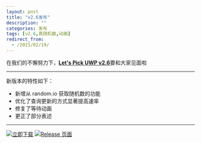 ```yaml
---
layout: post
title: "v2.6发布"
description: ""
categories: 发布
tags: [v2.6,真随机数,动画]
redirect_from:
  - /2021/02/19/
---
```


在我们的不懈努力下，[**Let's Pick UWP v2.6**](https://img.shields.io/badge/Let's%20Pick%20UWP-2.6-orange)要和大家见面啦

---

新版本的特性如下：
- 新增从 random.io 获取随机数的功能
- 优化了查询更新的方式显著提高速率
- 修复了等待动画
- 更正了部分表述

---

[![立即下载](https://img.shields.io/badge/立即下载-NOW-E1FFFF.svg?logo=data:image/png;base64,iVBORw0KGgoAAAANSUhEUgAAABQAAAAXCAYAAAALHW+jAAAAvElEQVQ4je2U0Q3CMAxEL4gBGIEV2KAjdISO0E1gg47CCF2BDcoGjw8SVLUmNlKR+OAkK4l1ebITJQlQQGMeT54xBYHFlDzjLkL7RPug7xIFRlsOK9ryOYer37+UP1CS1Ofw1EvqVllgGUWDkSvrwcgJMIGdAZ1vnsO6CNCCWvMVrABboHGgS1mwBmhLO1Og0mplmWEeeA36DvbiJCDyTo95vFU8SM/PIfzwHSF9+ce+bgFMwCTpsAVM0v0BS624ECI69eAAAAAASUVORK5CYII=)](https://github.com/Techy-Wu/Let-s_Pick_UWP/releases/download/2.6/release.zip)
[![Release 页面](https://img.shields.io/badge/Github-Release-008B8B.svg?logo=github)](https://github.com/Techy-Wu/Let-s_Pick_UWP/releases/2.6)